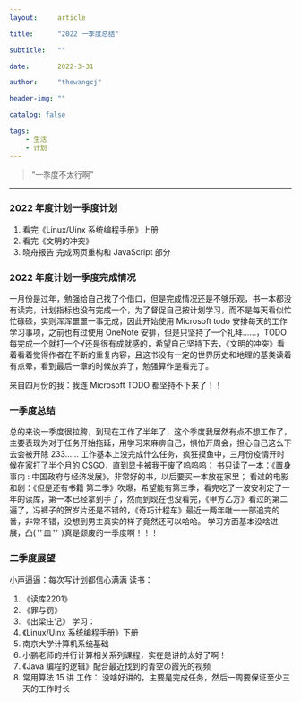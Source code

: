 ```yaml
---
layout:     article

title:      "2022 一季度总结"

subtitle:   ""

date:       2022-3-31

author:     "thewangcj"

header-img: ""

catalog: false

tags:
    - 生活
    - 计划
---
```


> “一季度不太行啊”

------

<!--more-->

### 2022 年度计划一季度计划
1. 看完《Linux/Uinx 系统编程手册》上册
2. 看完《文明的冲突》
3. 晓舟报告 完成网页重构和 JavaScript 部分
### 2022 年度计划一季度完成情况
一月份是过年，勉强给自己找了个借口，但是完成情况还是不够乐观，书一本都没有读完，计划指标也没有完成一个，为了督促自己按计划学习，而不是每天看似忙忙碌碌，实则浑浑噩噩一事无成，因此开始使用 Microsoft todo 安排每天的工作学习事项，之前也有过使用 OneNote 安排，但是只坚持了一个礼拜……，TODO 每完成一个就打一个√还是很有成就感的，希望自己坚持下去，《文明的冲突》看着看着觉得作者在不断的重复内容，且这书没有一定的世界历史和地理的基类读着有点晕，看到最后一章的时候放弃了，勉强算作是看完了。

来自四月份的我：我连 Microsoft TODO 都坚持不下来了！！

### 一季度总结
总的来说一季度很拉胯，到现在工作了半年了，这个季度我居然有点不想工作了，主要表现为对于任务开始拖延，用学习来麻痹自己，惧怕开周会，担心自己这么下去会被开除 233……
工作基本上没完成什么任务，疯狂摸鱼中，三月份疫情开时候在家打了半个月的 CSGO，直到显卡被我干废了呜呜呜；
书只读了一本：《置身事内 : 中国政府与经济发展》，非常好的书，以后要买一本放在家里；
看过的电影和剧：《但是还有书籍 第二季》吹爆，希望能有第三季，看完吃了一波安利定了一年的读库，第一本已经拿到手了，然而到现在也没看完，《甲方乙方》看过的第二遍了，冯裤子的贺岁片还是不错的，《奇巧计程车》最近一两年唯一一部追完的番，非常不错，没想到男主真实的样子竟然还可以哈哈。
学习方面基本没啥进展，凸(艹皿艹 )真是颓废的一季度啊！！！

### 二季度展望
小声逼逼：每次写计划都信心满满
读书：
1. 《读库2201》
2. 《罪与罚》
3. 《出梁庄记》
学习：
1. 《Linux/Uinx 系统编程手册》下册
2. 南京大学计算机系统基础
3. 小鹏老师的并行计算相关系列课程，实在是讲的太好了啊！
4. 《Java 编程的逻辑》配合最近找到的青空の霞光的视频
5. 常用算法 15 讲
工作：
没啥好讲的，主要是完成任务，然后一周要保证至少三天的工作时长

